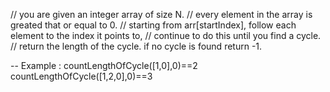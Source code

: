// you are given an integer array of size N.
// every element in the array is greated that or equal to 0.
// starting from arr[startIndex], follow each element to the index it points to,
// continue to do this until you find a cycle.
// return the length of the cycle. if no cycle is found return -1.

-- Example :
countLengthOfCycle([1,0],0)==2
countLengthOfCycle([1,2,0],0)==3
